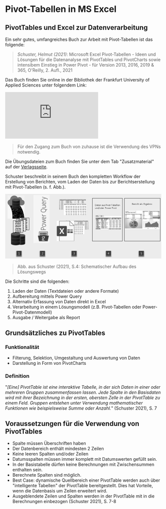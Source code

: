 # Pivot-Tabellen in MS Excel  

## PivotTables und Excel zur Datenverarbeitung

Ein sehr gutes, umfangreiches Buch zur Arbeit mit Pivot-Tabellen ist das folgende:

> _Schuster, Helmut (2021)_: Microsoft Excel Pivot-Tabellen - Ideen und Lösungen für die Datenanalyse mit PivotTables und PivotCharts sowie intensibem Einstieg in Power Pivot - für Version 2013, 2016, 2019 & 365, O'Reilly, 2. Aufl., 2021

Das Buch finden Sie online in der Bibliothek der Frankfurt University of Applied Sciences unter folgendem Link:

[![Link zum Buch](https://hds.hebis.de/fuas/bookcover.php?isn=9783960104025&size=medium)](https://hds.hebis.de/fuas/Record/HEB474948528)

> Für den Zugang zum Buch von zuhause ist die Verwendung des VPNs notwendig.

Die Übungsdateien zum Buch finden Sie unter dem Tab "Zusatzmaterial" auf der [Verlagsseite](https://dpunkt.de/produkt/microsoft-excel-pivot-tabellen-das-praxisbuch/).  

Schuster beschreibt in seinem Buch den kompletten Workflow der Erstellung von Berichten, vom Laden der Daten bis zur Berichtserstellung mit Pivot-Tabellen (s. f. Abb.).  

![Abbildung 1.2 aus Schuster (2021), S. 4](image-19.png)
> Abb. aus Schuster (2021), S.4: Schematischer Aufbau des Lösungswegs

Die Schritte sind die folgenden:

1) Laden der Daten (Textdateien oder andere Formate)
2) Aufbereitung mittels Power Query
3) Alternativ Erfassung von Daten direkt in Excel
4) Verarbeitung in einem Lösungsmodell (z.B. Pivot-Tabellen oder Power-Pivot-Datenmodell)
5) Ausgabe / Weitergabe als Report

## Grundsätzliches zu PivotTables

### Funktionalität  

* Filterung, Selektion, Umgestaltung und Auswertung von Daten
* Darstellung in Form von PivotCharts

### Definition

"_[Eine] PivotTable ist eine interaktive Tabelle, in der sich Daten in einer oder mehreren Gruppen zusammenfassen lassen. Jede Spalte in den Basisdaten wird mit ihrer Bezeichnung in der ersten, obersten Zelle in der PivotTable zu einem Feld. Gruppen entstehen unter Verwendung mathematischer Funktionen wie beispielsweise Summe oder Anzahl._" (Schuster 2021), S. 7  

## Voraussetzungen für die Verwendung von PivotTables

* Spalte müssen Überschriften haben
* Der Datenbereich enthält mindesten 2 Zeilen
* Keine leeren Spalten und/oder Zeilen
* Datumsspalten müssen immer komplett mit Datumswerten gefüllt sein.  
* In der Basistabelle dürfen keine Berechnungen mit Zwischensummen enthalten sein.
* Berechnete Spalten sind möglich.
* Best Case: dynamische Quellbereich einer PivotTable werden auch über "intelligente Tabellen" der PivotTable bereitgestellt. Dies hat Vorteile, wenn die Datenbasis um Zeilen erweitert wird.
* Ausgeblendete Zeilen und Spalten werden in der PivotTable mit in die Berechnungen einbezogen
(Schuster 2021), S. 7-8


